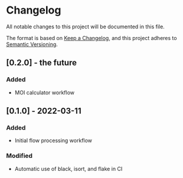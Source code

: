 # Changelog
All notable changes to this project will be documented in this file.

The format is based on [Keep a Changelog](https://keepachangelog.com/en/1.0.0/),
and this project adheres to [Semantic Versioning](https://semver.org/spec/v2.0.0.html).

## [0.2.0] - the future
### Added
- MOI calculator workflow

## [0.1.0] - 2022-03-11
### Added
- Initial flow processing workflow
### Modified
- Automatic use of black, isort, and flake in CI
